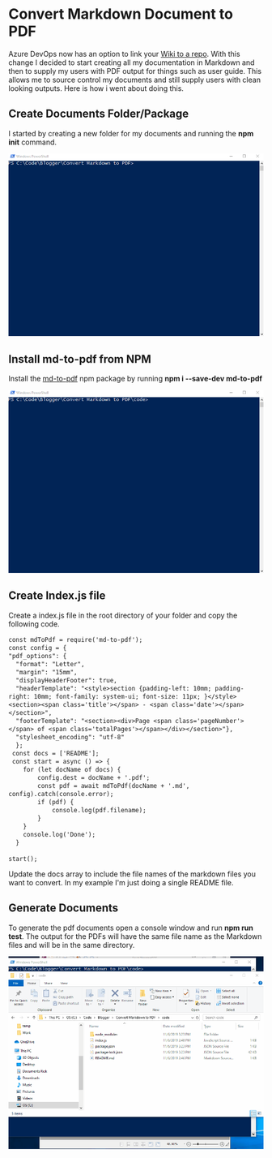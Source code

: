 
# Convert Markdown Document to PDF

Azure DevOps now has an option to link your [Wiki to a repo]([https://docs.microsoft.com/en-us/azure/devops/project/wiki/publish-repo-to-wiki?view=azure-devops](https://docs.microsoft.com/en-us/azure/devops/project/wiki/publish-repo-to-wiki?view=azure-devops)). With this change I decided to start creating all my documentation in Markdown and then to supply my users with PDF output for things such as user guide. This allows me to source control my documents and still supply users with clean looking outputs. Here is how i went about doing this.

## Create Documents Folder/Package

I started by creating a new folder for my documents and running the **npm init** command.

![Create Folder and Run init](https://github.com/rwilson504/Blogger/blob/master/Convert-Markdown-to-PDF/images/create-folder-npm-init.gif?raw=true)

## Install md-to-pdf from NPM
Install the [md-to-pdf](https://www.npmjs.com/package/md-to-pdf) npm package by running **npm i --save-dev md-to-pdf**

![Install md-to-pdf](https://github.com/rwilson504/Blogger/blob/master/Convert-Markdown-to-PDF/images/install-md-to-pdf.gif?raw=true)

## Create Index.js file
Create a index.js file in the root directory of your folder and copy the following code.

    const mdToPdf = require('md-to-pdf');
    const config = {
    "pdf_options": {
      "format": "Letter",
      "margin": "15mm",
      "displayHeaderFooter": true,
      "headerTemplate": "<style>section {padding-left: 10mm; padding-right: 10mm; font-family: system-ui; font-size: 11px; }</style><section><span class='title'></span> - <span class='date'></span></section>",
      "footerTemplate": "<section><div>Page <span class='pageNumber'></span> of <span class='totalPages'></span></div></section>"},
      "stylesheet_encoding": "utf-8"
      };
     const docs = ['README'];
     const start = async () => {
	    for (let docName of docs) {
	        config.dest = docName + '.pdf';
	        const pdf = await mdToPdf(docName + '.md', config).catch(console.error);
	        if (pdf) {
	            console.log(pdf.filename);
	        }
	    }
	    console.log('Done');
	  }

	start();


Update the docs array to include the file names of the markdown files you want to convert.  In my example I'm just doing a single README file.

## Generate Documents
To generate the pdf documents open a console window and run **npm run test**. The output for the PDFs will have the same file name as the Markdown files and will be in the same directory.

![Generate Files](https://github.com/rwilson504/Blogger/blob/master/Convert-Markdown-to-PDF/images/generate-pdf.gif?raw=true)
<!--stackedit_data:
eyJoaXN0b3J5IjpbMTE2NTE2OTg5M119
-->